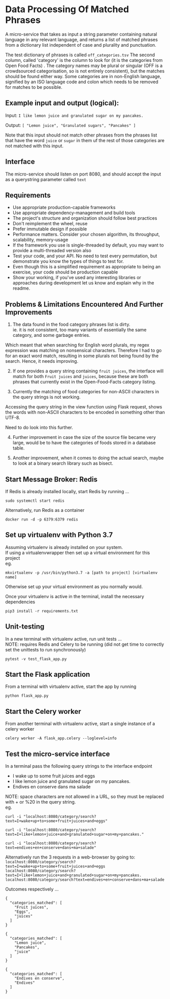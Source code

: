 # Data Processing Of Matched Phrases

A micro-service that takes as input a string parameter containing natural language in any relevant language, and returns a list of matched phrases from a dictionary list independent of case and plurality and punctuation.

The test dictionary of phrases is called `off_categories.tsv` The second column, called 'category' is the column to look for (it is the categories from Open Food Facts) . The category names may be plural or singular (OFF is a crowdsourced categorisation, so is not entirely consistent), but the matches should be found either way. Some categories are in non-English language, signified by an ISO language code and colon which needs to be removed for matches to be possible.

## Example input and output (logical):

Input: ```I like lemon juice and granulated sugar on my pancakes.```

Output: ```[ "Lemon juice", "Granulated sugars", "Pancakes" ]```

Note that this input should not match other phrases from the phrases list that have the word `juice` or `sugar` in them uf the rest of those categories are not matched with this input.

## Interface

The micro-service should listen on port 8080, and should accept the input as a querystring parameter called `text`

## Requirements

* Use appropriate production-capable frameworks
* Use appropriate dependency-management and build tools
* The project's structure and organization should follow best practices
* Don't reimplement the wheel, reuse
* Prefer immutable design if possible
* Performance matters. Consider your chosen algorithm, its throughput, scalability, memory-usage
* If the framework you use is single-threaded by default, you may want to provide a multi-threaded version also
* Test your code, and your API. No need to test every permutation, but demonstrate you know the types of things to test for.
* Even though this is a simplified requirement as appropriate to being an exercise, your code should be production capable
* Show your working, if you've used any interesting libraries or approaches during development let us know and explain why in the readme. 


## Problems & Limitations Encountered And Further Improvements
1) The data found in the food category phrases list is dirty.  
ie. it is not consistent, too many variants of essentially the same category, and some garbage entries.  

Which meant that when searching for English word plurals, my regex expression was matching on nonsensical characters. Therefore I had to go for an exact word match, resulting in some plurals not being found by the search. Hence, it needs improving.

2) If one provides a query string containing ```fruit juices```, the interface will match for both ```Fruit juices``` and ```juices```, because these are both phrases that currently exist in the Open-Food-Facts category listing.
  
3) Currently the matching of food categories for non-ASCII characters in the query strings is not working.  

Accessing the query string in the view function using Flask request, shows the words with non-ASCII characters to be encoded in something other than UTF-8.    

Need to do look into this further.

4) Further improvement in case the size of the source file became very large, would be to have the categories of foods stored in a database table.

5) Another improvement, when it comes to doing the actual search, maybe to look at a binary search library such as bisect.

## Start Message Broker: Redis
If Redis is already installed locally, start Redis by running ...
```
sudo systemctl start redis 
```
  
Alternatively, run Redis as a container
```
docker run -d -p 6379:6379 redis
```

## Set up virtualenv with Python 3.7

Assuming virtualenv is already installed on your system.  
If using a virtualenvwrapper then set up a virtual environment for this project   
eg.
```
mkvirtualenv -p /usr/bin/python3.7 -a [path to project] [virtualenv name]
```
Otherwise set up your virtual environment as you normally would.  

Once your virtualenv is active in the terminal, install the necessary dependencies
```
pip3 install -r requirements.txt
```


## Unit-testing
In a new terminal with virtualenv active, run unit tests ...  
NOTE: requires Redis and Celery to be running (did not get time to correctly set the unittests to run synchronously)
```
pytest -v test_flask_app.py
```


## Start the Flask application
From a terminal with virtualenv active, start the app by running  
```
python flask_app.py
```

## Start the Celery worker
From another terminal with virtualenv active, start a single instance of a celery worker
```
celery worker -A flask_app.celery --loglevel=info
```


## Test the micro-service interface
In a terminal pass the following query strings to the interface endpoint
- I wake up to some fruit juices and eggs
- I like lemon juice and granulated sugar on my pancakes.
- Endives en conserve dans ma salade
  
NOTE: space characters are not allowed in a URL, so they must be replaced with + or %20 in the query string.  
eg.
```
curl -i "localhost:8080/category/search?text=I+wake+up+to+some+fruit+juices+and+eggs"
```
```
curl -i "localhost:8080/category/search?text=I+like+lemon+juice+and+granulated+sugar+on+my+pancakes."
```
```
curl -i "localhost:8080/category/search?text=endives+en+conserve+dans+ma+salade"
```
Alternatively run the 3 requests in a web-browser by going to:  
```localhost:8080/category/search?text=I+wake+up+to+some+fruit+juices+and+eggs```  
```localhost:8080/category/search?text=I+like+lemon+juice+and+granulated+sugar+on+my+pancakes.```  
```localhost:8080/category/search?text=endives+en+conserve+dans+ma+salade```  
  
  
Outcomes respectively ...
```
{
  "categories_matched": [
    "Fruit juices", 
    "Eggs", 
    "juices"
  ]
}
```
```
{
  "categories_matched": [
    "Lemon juice", 
    "Pancakes", 
    "juice"
  ]
}
```
```
{
  "categories_matched": [
    "Endives en conserve", 
    "Endives"
  ]
}
```
